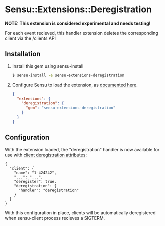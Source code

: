 # Sensu::Extensions::Deregistration

**NOTE: This extension is considered experimental and needs testing!**

For each event recieved, this handler extension deletes the corresponding client via the /clients API

## Installation

1. Install this gem using sensu-install

    ``` bash
    $ sensu-install -e sensu-extensions-deregistration
    ```

2. Configure Sensu to load the extension, as [documented here][0].

    ``` json
    {
      "extensions": {
        "deregistration": {
          "gem": "sensu-extensions-deregistration"
        }
      }
    }
    ```

## Configuration

With the extension loaded, the "deregistration" handler is now available for use with [client deregistration attributes][1]:

```
{
  "client": {
    "name": "1-424242",
    "...": "...",
    "deregister": true,
    "deregistration": {
      "handler": "deregistration"
    }
  }
}

```

With this configuration in place, clients will be automatically deregistered when sensu-client process recieves a SIGTERM.

[1]: https://sensuapp.org/docs/latest/reference/clients.html#deregistration-attributes
[0]: https://sensuapp.org/docs/latest/reference/extensions.html

